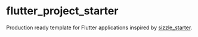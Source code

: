 # flutter_project_starter
Production ready template for Flutter applications inspired by [sizzle_starter](https://github.com/hawkkiller/sizzle_starter).
